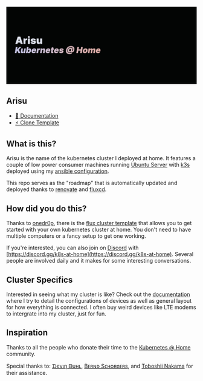 [![Home Cluster Banner](/docs//public/preview.jpg)](https://home-cluster.pages.dev)

## Arisu

- [📄 Documentation](https://home-cluster.pages.dev)
- [⚡️ Clone Template](https://github.com/onedr0p/flux-cluster-template)


## What is this?

Arisu is the name of the kubernetes cluster I deployed at home. It features a couple of low power consumer machines running [Ubuntu Server](https://ubuntu.com/server) with [k3s](https://k3s.io/) deployed using my [ansible configuration](/ansible/).

This repo serves as the "roadmap" that is automatically updated and deployed thanks to [renovate](https://www.mend.io/renovate/) and [fluxcd](https://fluxcd.io/).

## How did you do this?

Thanks to [onedr0p](https://github.com/onedr0p), there is the [flux cluster template](https://github.com/onedr0p/flux-cluster-template) that allows you to get started with your own kubernetes cluster at home. You don't need to have multiple computers or a fancy setup to get one working.

If you're interested, you can also join on [Discord](https://discord.com) with [https://discord.gg/k8s-at-home](https://discord.gg/k8s-at-home). Several people are involved daily and it makes for some interesting conversations.

## Cluster Specifics

Interested in seeing what my cluster is like? Check out the [documentation](https://home-cluster.pages.dev) where I try to detail the configurations of devices as well as general layout for how everything is connected. I often buy weird devices like LTE modems to intergrate into my cluster, just for fun.

## Inspiration

Thanks to all the people who donate their time to the [Kubernetes @ Home](https://github.com/k8s-at-home/) community.

Special thanks to: [ᗪєνιη ᗷυнʟ](https://github.com/onedr0p/home-cluster), [Bᴇʀɴᴅ Sᴄʜᴏʀɢᴇʀs](https://github.com/bjw-s/k8s-gitops), and [Toboshii Nakama](https://github.com/toboshii/home-cluster) for their assistance.
